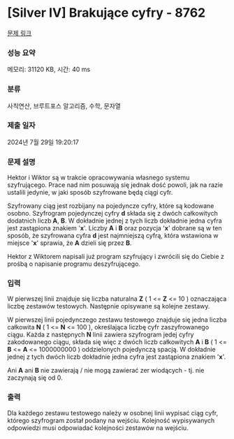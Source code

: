 # [Silver IV] Brakujące cyfry - 8762 

[문제 링크](https://www.acmicpc.net/problem/8762) 

### 성능 요약

메모리: 31120 KB, 시간: 40 ms

### 분류

사칙연산, 브루트포스 알고리즘, 수학, 문자열

### 제출 일자

2024년 7월 29일 19:20:17

### 문제 설명

<p>Hektor i Wiktor są w trakcie opracowywania własnego systemu szyfrującego. Prace nad nim posuwają się jednak dość powoli, jak na razie ustalili jedynie, w jaki sposób szyfrowane będą ciągi cyfr.</p>

<p>Szyfrowany ciąg jest rozbijany na pojedyncze cyfry, które są kodowane osobno. Szyfrogram pojedynczej cyfry <strong>d</strong> składa się z dwóch całkowitych dodatnich liczb<strong> A</strong>, <strong>B</strong>. W dokładnie jednej z tych liczb dokładnie jedna cyfra jest zastąpiona znakiem '<strong>x</strong>'. Liczby <strong>A</strong> i <strong>B</strong> oraz pozycja '<strong>x</strong>' dobrane są w ten sposób, że szyfrowana cyfra <strong>d</strong> jest najmniejszą cyfrą, która wstawiona w miejsce '<strong>x</strong>' sprawia, że <strong>A</strong> dzieli się przez <strong>B</strong>.</p>

<p>Hektor z Wiktorem napisali już program szyfrujący i zwrócili się do Ciebie z prośbą o napisanie programu deszyfrującego.</p>

### 입력 

 <p>W pierwszej linii znajduje się liczba naturalna <strong>Z</strong> ( 1 <= <strong>Z</strong> <= 10 ) oznaczająca liczbę zestawów testowych. Następnie opisywane są kolejne zestawy.</p>

<p>W pierwszej linii pojedynczego zestawu testowego znajduje się jedna liczba całkowita <strong>N</strong> ( 1 <= <strong>N</strong> <= 100 ), określająca liczbę cyfr zaszyfrowanego ciągu. Każda z następnych <strong>N</strong> linii zawiera szyfrogram jedej cyfry zakodowanego ciągu, składa się więc z dwóch liczb całkowitych <strong>A</strong> i <strong>B</strong> ( 1 <= <strong>B</strong> <= <strong>A</strong> <= 1000000000 ) oddzielonych pojedynczą spacją. W dokładnie jednej z tych dwóch liczb dokładnie jedna cyfra jest zastąpiona znakiem '<strong>x</strong>'.</p>

<p>Ani <strong>A</strong> ani <strong>B</strong> nie zawierają / nie mogą zawierać zer wiodących - tj. nie zaczynają się od 0.</p>

### 출력 

 <p>Dla każdego zestawu testowego należy w osobnej linii wypisać ciąg cyfr, którego szyfrogram został podany na wejściu. Kolejność wypisywanych odpowiedzi musi odpowiadać kolejności zestawów na wejściu.</p>

